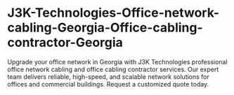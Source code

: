 # J3K-Technologies-Office-network-cabling-Georgia-Office-cabling-contractor-Georgia
Upgrade your office network in Georgia with J3K Technologies professional office network cabling and office cabling contractor services. Our expert team delivers reliable, high-speed, and scalable network solutions for offices and commercial buildings. Request a customized quote today.
